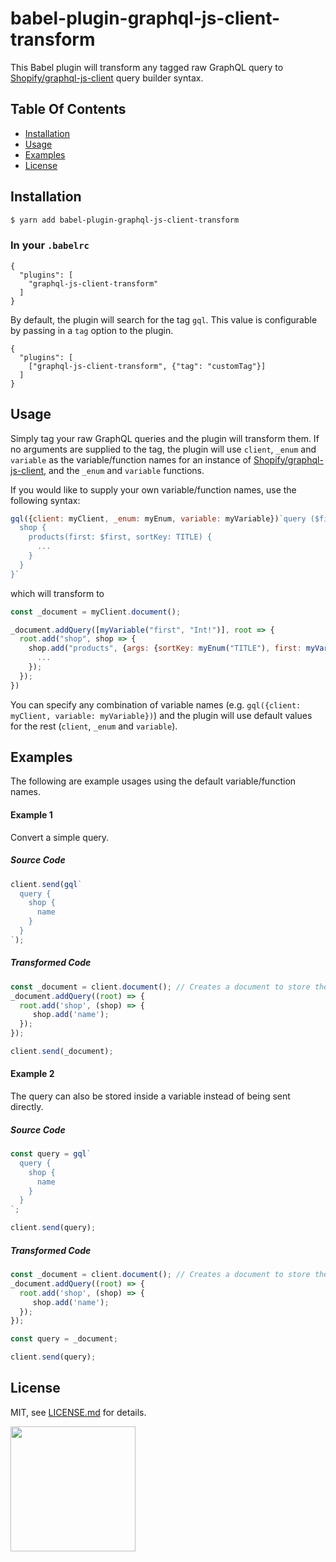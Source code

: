 # babel-plugin-graphql-js-client-transform

This Babel plugin will transform any tagged raw GraphQL query to [Shopify/graphql-js-client](https://github.com/Shopify/graphql-js-client) query builder syntax.

## Table Of Contents

- [Installation](#installation)
- [Usage](#usage)
- [Examples](#examples)
- [License](http://github.com/Shopify/babel-plugin-graphql-js-client-transform/blob/master/LICENSE.md)

## Installation
```bash
$ yarn add babel-plugin-graphql-js-client-transform
```

### In your `.babelrc`
```
{
  "plugins": [
    "graphql-js-client-transform"
  ]
}
```

By default, the plugin will search for the tag `gql`. This value is configurable by passing in a `tag` option to the plugin.

```
{
  "plugins": [
    ["graphql-js-client-transform", {"tag": "customTag"}]
  ]
}
```

## Usage

Simply tag your raw GraphQL queries and the plugin will transform them. If no arguments are supplied to the tag, the 
plugin will use `client`, `_enum` and `variable` as the variable/function names for an instance of 
[Shopify/graphql-js-client](https://github.com/Shopify/graphql-js-client), and the `_enum` and `variable` functions.

If you would like to supply your own variable/function names, use the following syntax:
```js
gql({client: myClient, _enum: myEnum, variable: myVariable})`query ($first: Int!) {
  shop {
    products(first: $first, sortKey: TITLE) {
      ...
    }
  }
}`
```
which will transform to

```js
const _document = myClient.document();

_document.addQuery([myVariable("first", "Int!")], root => {
  root.add("shop", shop => {
    shop.add("products", {args: {sortKey: myEnum("TITLE"), first: myVariable("first")}}, products => {
      ...
    });
  });
})
```
You can specify any combination of variable names (e.g. `gql({client: myClient, variable: myVariable})`) and the plugin
will use default values for the rest (`client`, `_enum` and `variable`).


## Examples

The following are example usages using the default variable/function names.

#### Example 1
Convert a simple query.

##### Source Code
``` js
client.send(gql`
  query {
    shop {
      name
    }
  }
`);
```

##### Transformed Code
```js
const _document = client.document(); // Creates a document to store the query
_document.addQuery((root) => {
  root.add('shop', (shop) => {
     shop.add('name');
  });
});

client.send(_document);
```

#### Example 2
The query can also be stored inside a variable instead of being sent directly.

##### Source Code

```js
const query = gql`
  query {
    shop {
      name
    }
  }
`;

client.send(query);
```

##### Transformed Code
```js
const _document = client.document(); // Creates a document to store the query
_document.addQuery((root) => {
  root.add('shop', (shop) => {
     shop.add('name');
  });
});

const query = _document;

client.send(query);
```

## License

MIT, see [LICENSE.md](http://github.com/Shopify/babel-plugin-graphql-js-client-transform/blob/master/LICENSE.md) for details.

<img src="https://cdn.shopify.com/shopify-marketing_assets/builds/19.0.0/shopify-full-color-black.svg" width="200" />
